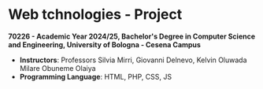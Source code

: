 # Web tchnologies - Project

**70226 - Academic Year 2024/25, Bachelor's Degree in Computer Science and Engineering, University of Bologna - Cesena Campus**  
- **Instructors**: Professors Silvia Mirri, Giovanni Delnevo, Kelvin Oluwada Milare Obuneme Olaiya
- **Programming Language**: HTML, PHP, CSS, JS
